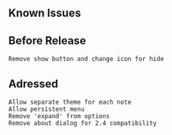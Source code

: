 Known Issues
------------

Before Release
--------------
    Remove show button and change icon for hide

Adressed
--------
    Allow separate theme for each note
    Allow persistent menu
    Remove 'expand' from options
    Remove about dialog for 2.4 compatibility
